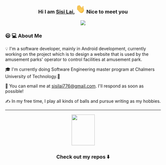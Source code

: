### <div align="center" >Hi I am [Sisi Lai](https://www.linkedin.com/in/sisi-lai-028a461a2/), <img width="30" height="30" src="https://raw.githubusercontent.com/ABSphreak/ABSphreak/master/gifs/Hi.gif"/> Nice to meet you
</div> 

<div align="center" >
<img src="https://cdn.discordapp.com/attachments/757258078243782698/841784878764392484/ezgif-4-5a5bc060558b.gif" align="center"/>
</div> 



### :smiley: 💻  About Me

💡   I'm a software developer, mainly in Android development, currently working on the project which is to design a website that is used by the amusement parks' operator to control facilities at amusement park.

🎓  I'm currently doing Software Engineering master program at Chalmers University of Technology.🌱 

💬  You can email me at sisilai776@gmail.com. I'll respond as soon as possible!

✍️  In my free time, I play all kinds of balls and pursue writing as my hobbies.

***

<div align=center><img width="75" height="100" src="https://vectr.com/tmp/bb9lCg6xzW/l3LFSCPf1f.svg?width=640&height=640&select=l3LFSCPf1fpage0"/></div>


### <div align="center"> Check out my repos ⬇️</div>


